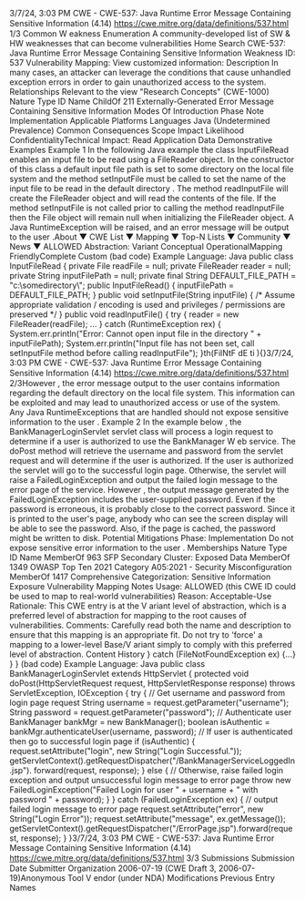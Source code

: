 3/7/24, 3:03 PM CWE - CWE-537: Java Runtime Error Message Containing Sensitive Information (4.14)
https://cwe.mitre.org/data/deﬁnitions/537.html 1/3
Common W eakness Enumeration
A community-developed list of SW & HW weaknesses that can become
vulnerabilities
Home Search
CWE-537: Java Runtime Error Message Containing Sensitive Information
Weakness ID: 537
Vulnerability Mapping: 
View customized information:
 Description
In many cases, an attacker can leverage the conditions that cause unhandled exception errors in order to gain unauthorized access to
the system.
 Relationships
 Relevant to the view "Research Concepts" (CWE-1000)
Nature Type ID Name
ChildOf 211 Externally-Generated Error Message Containing Sensitive Information
 Modes Of Introduction
Phase Note
Implementation
 Applicable Platforms
Languages
Java (Undetermined Prevalence)
 Common Consequences
Scope Impact Likelihood
ConfidentialityTechnical Impact: Read Application Data
 Demonstrative Examples
Example 1
In the following Java example the class InputFileRead enables an input file to be read using a FileReader object. In the constructor of
this class a default input file path is set to some directory on the local file system and the method setInputFile must be called to set the
name of the input file to be read in the default directory . The method readInputFile will create the FileReader object and will read the
contents of the file. If the method setInputFile is not called prior to calling the method readInputFile then the File object will remain null
when initializing the FileReader object. A Java RuntimeException will be raised, and an error message will be output to the user .About ▼ CWE List ▼ Mapping ▼ Top-N Lists ▼ Community ▼ News ▼
ALLOWED
Abstraction: Variant
Conceptual OperationalMapping
FriendlyComplete Custom
(bad code) Example Language: Java 
public class InputFileRead {
private File readFile = null;
private FileReader reader = null;
private String inputFilePath = null;
private final String DEFAULT\_FILE\_PATH = "c:\\somedirectory\\";
public InputFileRead() {
inputFilePath = DEFAULT\_FILE\_PATH;
}
public void setInputFile(String inputFile) {
/\* Assume appropriate validation / encoding is used and privileges / permissions are preserved \*/
}
public void readInputFile() {
try {
reader = new FileReader(readFile);
...
} catch (RuntimeException rex) {
System.err.println("Error: Cannot open input file in the directory " + inputFilePath);
System.err.println("Input file has not been set, call setInputFile method before calling readInputFile");
}th(FilNtF dE ti ){}3/7/24, 3:03 PM CWE - CWE-537: Java Runtime Error Message Containing Sensitive Information (4.14)
https://cwe.mitre.org/data/deﬁnitions/537.html 2/3However , the error message output to the user contains information regarding the default directory on the local file system. This
information can be exploited and may lead to unauthorized access or use of the system. Any Java RuntimeExceptions that are
handled should not expose sensitive information to the user .
Example 2
In the example below , the BankManagerLoginServlet servlet class will process a login request to determine if a user is authorized to
use the BankManager W eb service. The doPost method will retrieve the username and password from the servlet request and will
determine if the user is authorized. If the user is authorized the servlet will go to the successful login page. Otherwise, the servlet will
raise a FailedLoginException and output the failed login message to the error page of the service.
However , the output message generated by the FailedLoginException includes the user-supplied password. Even if the password is
erroneous, it is probably close to the correct password. Since it is printed to the user's page, anybody who can see the screen display
will be able to see the password. Also, if the page is cached, the password might be written to disk.
 Potential Mitigations
Phase: Implementation
Do not expose sensitive error information to the user .
 Memberships
Nature Type ID Name
MemberOf 963 SFP Secondary Cluster: Exposed Data
MemberOf 1349 OWASP Top Ten 2021 Category A05:2021 - Security Misconfiguration
MemberOf 1417 Comprehensive Categorization: Sensitive Information Exposure
 Vulnerability Mapping Notes
Usage: ALLOWED (this CWE ID could be used to map to real-world vulnerabilities)
Reason: Acceptable-Use
Rationale:
This CWE entry is at the V ariant level of abstraction, which is a preferred level of abstraction for mapping to the root causes of
vulnerabilities.
Comments:
Carefully read both the name and description to ensure that this mapping is an appropriate fit. Do not try to 'force' a mapping to a
lower-level Base/V ariant simply to comply with this preferred level of abstraction.
 Content History
} catch (FileNotFoundException ex) {...}
}
}
(bad code) Example Language: Java 
public class BankManagerLoginServlet extends HttpServlet {
protected void doPost(HttpServletRequest request, HttpServletResponse response) throws ServletException, IOException {
try {
// Get username and password from login page request
String username = request.getParameter("username");
String password = request.getParameter("password");
// Authenticate user
BankManager bankMgr = new BankManager();
boolean isAuthentic = bankMgr.authenticateUser(username, password);
// If user is authenticated then go to successful login page
if (isAuthentic) {
request.setAttribute("login", new String("Login Successful."));
getServletContext().getRequestDispatcher("/BankManagerServiceLoggedIn.jsp"). forward(request, response);
}
else {
// Otherwise, raise failed login exception and output unsuccessful login message to error page
throw new FailedLoginException("Failed Login for user " + username + " with password " + password);
}
} catch (FailedLoginException ex) {
// output failed login message to error page
request.setAttribute("error", new String("Login Error"));
request.setAttribute("message", ex.getMessage());
getServletContext().getRequestDispatcher("/ErrorPage.jsp").forward(request, response);
}
}3/7/24, 3:03 PM CWE - CWE-537: Java Runtime Error Message Containing Sensitive Information (4.14)
https://cwe.mitre.org/data/deﬁnitions/537.html 3/3
 Submissions
Submission Date Submitter Organization
2006-07-19
(CWE Draft 3, 2006-07-19)Anonymous Tool V endor (under NDA)
 Modifications
 Previous Entry Names
